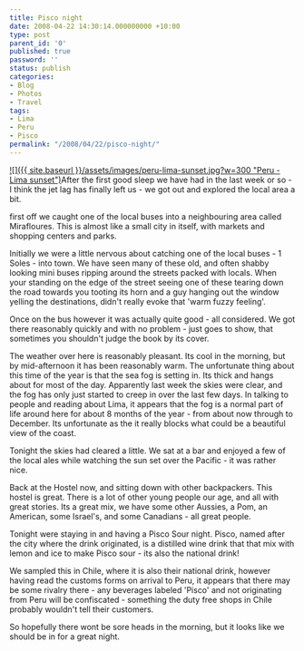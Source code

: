 ```yaml
---
title: Pisco night
date: 2008-04-22 14:30:14.000000000 +10:00
type: post
parent_id: '0'
published: true
password: ''
status: publish
categories:
- Blog
- Photos
- Travel
tags:
- Lima
- Peru
- Pisco
permalink: "/2008/04/22/pisco-night/"
---
```

[![]({{ site.baseurl }}/assets/images/peru-lima-sunset.jpg?w=300 "Peru - Lima sunset")](http://modrich.wordpress.com/2008/04/22/pisco-night/peru-lima-sunset/)After the first good sleep we have had in the last week or so - I think the jet lag has finally left us - we got out and explored the local area a bit.

first off we caught one of the local buses into a neighbouring area called Mirafloures. This is almost like a small city in itself, with markets and shopping centers and parks.

Initially we were a little nervous about catching one of the local buses - 1 Soles - into town. We have seen many of these old, and often shabby looking mini buses ripping around the streets packed with locals. When your standing on the edge of the street seeing one of these tearing down the road towards you tooting its horn and a guy hanging out the window yelling the destinations, didn't really evoke that 'warm fuzzy feeling'.

Once on the bus however it was actually quite good - all considered. We got there reasonably quickly and with no problem - just goes to show, that sometimes you shouldn't judge the book by its cover.

The weather over here is reasonably pleasant. Its cool in the morning, but by mid-afternoon it has been reasonably warm. The unfortunate thing about this time of the year is that the sea fog is setting in. Its thick and hangs about for most of the day. Apparently last week the skies were clear, and the fog has only just started to creep in over the last few days. In talking to people and reading about Lima, it appears that the fog is a normal part of life around here for about 8 months of the year - from about now through to December. Its unfortunate as the it really blocks what could be a beautiful view of the coast.

Tonight the skies had cleared a little. We sat at a bar and enjoyed a few of the local ales while watching the sun set over the Pacific - it was rather nice.

Back at the Hostel now, and sitting down with other backpackers. This hostel is great. There is a lot of other young people our age, and all with great stories. Its a great mix, we have some other Aussies, a Pom, an American, some Israel's, and some Canadians - all great people.

Tonight were staying in and having a Pisco Sour night. Pisco, named after the city where the drink originated, is a distilled wine drink that that mix with lemon and ice to make Pisco sour - its also the national drink!

We sampled this in Chile, where it is also their national drink, however having read the customs forms on arrival to Peru, it appears that there may be some rivalry there - any beverages labeled 'Pisco' and not originating from Peru will be confiscated - something the duty free shops in Chile probably wouldn't tell their customers.

So hopefully there wont be sore heads in the morning, but it looks like we should be in for a great night.

